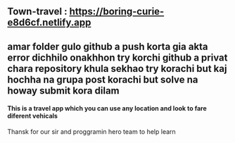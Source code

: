## Town-travel : https://boring-curie-e8d6cf.netlify.app

## amar folder gulo github a push korta gia akta error dichhilo onakhhon try korchi github a privat chara repository khula sekhao try korachi but kaj hochha na grupa post  korachi but solve na howay submit kora dilam

#### This is a travel app which you can use any location and look to fare diferent vehicals 

Thansk for our sir and proggramin hero team to help learn
